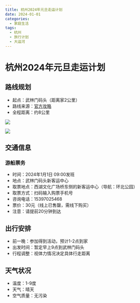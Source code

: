 ```yaml
---
title: 杭州2024年元旦走运计划
date: 2024-01-01
categories: 
  - 家庭生活
tags:
  - 杭州
  - 旅行计划
  - 大运河
---
```


# 杭州2024年元旦走运计划

## 路线规划

- 起点：武林门码头（距离家2公里）
- 路线来源：[官方攻略](https://mp.weixin.qq.com/s/OZM5p1OBrnsQK-jAWOb1IQ)
- 全程距离：约8公里

![](https://cdn.nlark.com/yuque/0/2024/png/40701240/1730180797878-8b1af039-c966-4897-b91c-2f0d12492e94.png)

![](https://cdn.nlark.com/yuque/0/2024/png/40701240/1730180797917-44a2b5e4-281c-4527-b1e4-0eb25b606873.png)

## 交通信息

### 游船票务
- 时间：2024年1月1日 09:00发班
- 地点：武林门码头新客运中心
- 取票地点：西湖文化广场桥东侧的新客运中心（导航：环北公园）
- 取票方式：扫码输入购票手机号
- 咨询电话：15397025468
- 票价：30元（线上已售罄，需线下购买）
- 注意：请提前20分钟到达

## 出行安排
- 前一晚：参加得到活动，预计1-2点到家
- 出发时间：暂定早上9点到武林门码头
- 行程调整：视体力情况决定具体行走距离

## 天气状况
- 温度：1-9度
- 天气：晴天
- 空气质量：无污染

